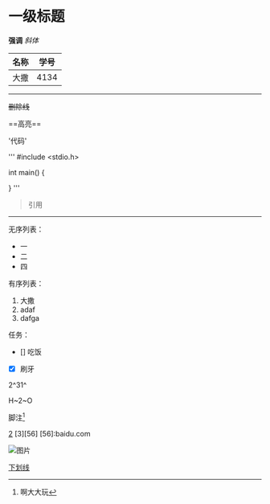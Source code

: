 # 一级标题

**强调**
_斜体_

|名称|学号|
|:--:|:--:|
|大撒|4134|

---

~~删除线~~

==高亮==

'代码'

'''
#include <stdio.h>

int main()
{

}
'''

> 引用

---

无序列表：

- 一
- 二
- 四

有序列表：

1. 大撒
2. adaf
3. dafga

任务：
- [] 吃饭
- [x] 刷牙

2^31^

H~2~O

脚注[^1]

[2](baidu.com "搜索")
[3][56]
[56]:baidu.com
[^1]:啊大大玩

![图片]()

<u>下划线</u>